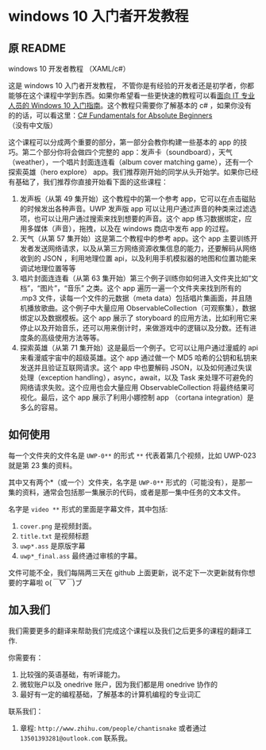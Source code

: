 # windows 10 入门者开发教程

## 原 README
windows 10 开发者教程 （XAML/c#）

这是 windows 10 入门者开发教程， 不管你是有经验的开发者还是初学者，你都能够在这个课程中学到东西。如果你希望看一些更快速的教程可以看[面向 IT 专业人员的 Windows 10 入门指南](https://mva.microsoft.com/zh-cn/training-courses/-it-windows-10--10629)。这个教程只需要你了解基本的 c# ，如果你没有的的话，可以看这里：[C# Fundamentals for Absolute Beginners](https://mva.microsoft.com/en-us/training-courses/c-fundamentals-for-absolute-beginners-8295?l=lQifIGYy_5004984382)（没有中文版）

这个课程可以分成两个重要的部分，第一部分会教你构建一些基本的 app 的技巧。第二个部分你将会做四个完整的 app：发声卡（soundboard），天气（weather），一个唱片封面连连看（album cover matching game），还有一个探索英雄（hero explore） app。我们推荐刚开始的同学从头开始学。如果你已经有基础了，我们推荐你直接开始看下面的这些课程：

1. 发声板（从第 49 集开始）这个教程中的第一个参考 app，它可以在点击磁贴的时候发出各种声音。UWP 发声版 app 可以让用户通过声音的种类来过滤选项，也可以让用户通过搜索来找到想要的声音。这个 app 练习数据绑定，应用多媒体（声音），拖拽，以及在 windows 商店中发布 app 的过程。
2. 天气（从第 57 集开始）这是第二个教程中的参考 app。这个 app 主要训练开发者发送网络请求，以及从第三方网络资源收集信息的能力，还要解码从网络收到的 JSON ，利用地理位置 api，以及利用手机模拟器的地图和位置功能来调试地理位置等等
3. 唱片封面连连看（从第 63 集开始）第三个例子训练你如何进入文件夹比如“文档”，“图片”，“音乐” 之类。这个 app 遍历一遍一个文件夹来找到所有的 .mp3 文件，读每一个文件的元数据（meta data）包括唱片集画面，并且随机播放歌曲。这个例子中大量应用 ObservableCollection（可观察集），数据绑定以及数据模板。这个 app 展示了 storyboard 的应用方法，比如利用它来停止以及开始音乐，还可以用来倒计时，来做游戏中的逻辑以及分数。还有进度条的高级使用方法等等。
4. 探索英雄（从第 71 集开始）这是最后一个例子。它可以让用户通过漫威的 api 来看漫威宇宙中的超级英雄。这个 app 通过做一个 MD5 哈希的公钥和私钥来发送并且验证互联网请求。这个 app 中也要解码 JSON，以及如何通过失误处理（exception handling），async，await，以及 Task 来处理不可避免的网络请求失败。这个应用也会大量应用 ObservableCollection 将最终结果可视化。最后，这个 app 展示了利用小娜控制 app （cortana integration）是多么的容易。

## 如何使用

每一个文件夹的文件名是 `UWP-0**` 的形式 `**` 代表着第几个视频，比如 UWP-023 就是第 23 集的资料。

其中又有两个*（或一个）文件夹，名字是 `UWP-0**` 形式的（可能没有），是那一集的资料，通常会包括那一集展示的代码，或者是那一集中任务的文本文件。

名字是 `video **` 形式的里面是字幕文件，其中包括:

1. `cover.png` 是视频封面。
2. `title.txt` 是视频标题
3. `uwp*.ass` 是原版字幕
4. `uwp*_final.ass` 最终通过审核的字幕。

文件可能不全，我们每隔两三天在 github 上面更新，说不定下一次更新就有你想要的字幕啦 o(*￣▽￣*)ブ


## 加入我们
我们需要更多的翻译来帮助我们完成这个课程以及我们之后更多的课程的翻译工作.

你需要有：

1. 比较强的英语基础，有听译能力。
2. 微软账户以及 onedrive 账户，因为我们都是用 onedrive 协作的
2. 最好有一定的编程基础，了解基本的计算机编程的专业词汇

联系我们：

1. 章程: `http://www.zhihu.com/people/chantisnake` 或者通过 `13501393281@outlook.com` 联系我。